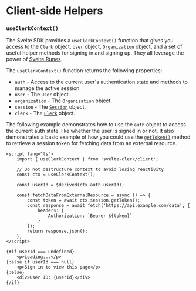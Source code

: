 # Client-side Helpers

### `useClerkContext()`

The Svelte SDK provides a `useClerkContext()` function that gives you access to the [`Clerk`](https://clerk.com/docs/references/javascript/clerk) object, [`User`](https://clerk.com/docs/references/javascript/user) object, [`Organization`](https://clerk.com/docs/references/javascript/organization) object, and a set of useful helper methods for signing in and signing up. They all leverage the power of [Svelte Runes](https://svelte.dev/blog/runes).

The `useClerkContext()` function returns the following properties:

- `auth` - Access to the current user's authentication state and methods to manage the active session.
- `user` - The `User` object.
- `organization` - The `Organization` object.
- `session` - The [`Session`](https://clerk.com/docs/references/javascript/session) object.
- `clerk` - The [`Clerk`](https://clerk.com/docs/references/javascript/clerk/clerk) object.

The following example demonstrates how to use the `auth` object to access the current auth state, like whether the user is signed in or not. It also demonstrates a basic example of how you could use the [`getToken()`](https://clerk.com/docs/references/javascript/session#get-token) method to retrieve a session token for fetching data from an external resource.

```svelte
<script lang="ts">
	import { useClerkContext } from 'svelte-clerk/client';

	// Do not destructure context to avoid losing reactivity
	const ctx = useClerkContext();

	const userId = $derived(ctx.auth.userId);

	const fetchDataFromExternalResource = async () => {
		const token = await ctx.session.getToken();
		const response = await fetch('https://api.example.com/data', {
			headers: {
				Authorization: `Bearer ${token}`
			}
		});
		return response.json();
	};
</script>

{#if userId === undefined}
	<p>Loading...</p>
{:else if userId === null}
	<p>Sign in to view this page</p>
{:else}
	<div>User ID: {userId}</div>
{/if}
```
